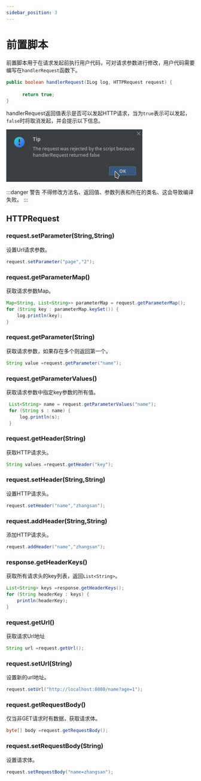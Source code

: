 ```yaml
---
sidebar_position: 3
---
```


#  前置脚本

前置脚本用于在请求发起前执行用户代码，可对请求参数进行修改，用户代码需要编写在`handlerRequest`函数下。
```java
public boolean handlerRequest(ILog log, HTTPRequest request) {

      return true;
}
```

handlerRequest返回值表示是否可以发起HTTP请求，当为`true`表示可以发起，`false`时将取消发起，并会提示以下信息。

![Alt text](../images/dialog-tip-script-rejected.png)


:::danger 警告
    不得修改方法名、返回值、参数列表和所在的类名、这会导致编译失败。
:::

## HTTPRequest


### request.setParameter(String,String)
设置Url请求参数。
```java title="示例"
request.setParameter("page","2");
```


### request.getParameterMap()
获取请求参数Map。
```java title="示例"
Map<String, List<String>> parameterMap = request.getParameterMap();
for (String key : parameterMap.keySet()) {
    log.println(key);
}

```


### request.getParameter(String)
获取请求参数，如果存在多个则返回第一个。
```java title="示例"
String value =request.getParameter("name");
```


### request.getParameterValues()
获取请求参数中指定key参数的所有值。
```java title="示例"
 List<String> name = request.getParameterValues("name");
 for (String s : name) {
     log.println(s);
 }
```


### request.getHeader(String)
获取HTTP请求头。
```java title="示例"
String values =request.getHeader("key");
```


### request.setHeader(String,String)
设置HTTP请求头。
```java title="示例"
request.setHeader("name","zhangsan");
```


### request.addHeader(String,String)
添加HTTP请求头。
```java title="示例"
request.addHeader("name","zhangsan");
```


### response.getHeaderKeys()
获取所有请求头的key列表，返回`List<String>`。
```java title="示例"
List<String> keys =response.getHeaderKeys();
for (String headerKey : keys) {
    println(headerKey);            
}
```


### request.getUrl()
获取请求Url地址
```java title="示例"
String url =request.getUrl();
```


### request.setUrl(String)
设置新的url地址。
```java title="示例"
request.setUrl("http://localhost:8080/name?age=1");
```


### request.getRequestBody()
仅当非GET请求时有数据，获取请求体。
```java title="示例"
byte[] body =request.getRequestBody();
```


### request.setRequestBody(String)
设置请求体。
```java title="示例"
request.setRequestBody("name=zhangsan");
```